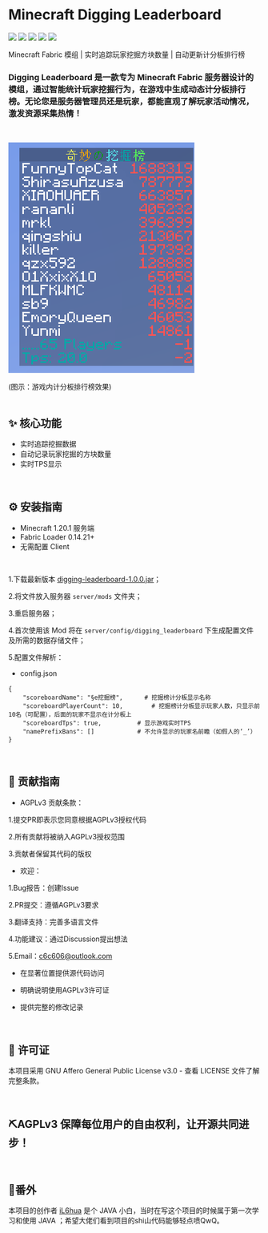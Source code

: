 # Minecraft Digging Leaderboard
![](https://img.shields.io/badge/License-AGPLv3-blue.svg)
![](https://img.shields.io/badge/Minecraft-1.20.1+-green.svg)
![](https://img.shields.io/badge/Fabric_API-0.14.21+-blue.svg)
![](https://img.shields.io/badge/Environment-Server-yellow.svg)
![](https://img.shields.io/badge/Version-v1.0.0+1.20.1-red.svg)

Minecraft Fabric 模组 | 实时追踪玩家挖掘方块数量 | 自动更新计分板排行榜

### Digging Leaderboard 是一款专为 Minecraft Fabric 服务器设计的模组，通过智能统计玩家挖掘行为，在游戏中生成动态计分板排行榜。无论您是服务器管理员还是玩家，都能直观了解玩家活动情况，激发资源采集热情！
<br>

![](https://github.com/iL6hua/Minecraft-Digging-Leaderboard/blob/main/assets/modeffects.png?raw=true)

(图示：游戏内计分板排行榜效果)
<br>
<br>

## ✨ 核心功能
* 实时追踪挖掘数据
* 自动记录玩家挖掘的方块数量
* 实时TPS显示
<br>

## ⚙️ 安装指南
* Minecraft 1.20.1 服务端
* Fabric Loader 0.14.21+
* 无需配置 Client
<br>

1.下载最新版本 [digging-leaderboard-1.0.0.jar](https://github.com/iL6hua/Minecraft-Digging-Leaderboard/releases)；

2.将文件放入服务器 `server/mods` 文件夹；

3.重启服务器；

4.首次使用该 Mod 将在 `server/config/digging_leaderboard` 下生成配置文件及所需的数据存储文件；

5.配置文件解析：

* config.json

```
{
    "scoreboardName": "§e挖掘榜",		# 挖掘榜计分板显示名称
    "scoreboardPlayerCount": 10,		# 挖掘榜计分板显示玩家人数，只显示前10名（可配置），后面的玩家不显示在计分板上
    "scoreboardTps": true,			# 显示游戏实时TPS
    "namePrefixBans": []			# 不允许显示的玩家名前瞻（如假人的‘_’）
}

```
<br>

## 🤝 贡献指南
* AGPLv3 贡献条款：

1.提交PR即表示您同意根据AGPLv3授权代码

2.所有贡献将被纳入AGPLv3授权范围

3.贡献者保留其代码的版权

* 欢迎：

1.Bug报告：创建Issue

2.PR提交：遵循AGPLv3要求

3.翻译支持：完善多语言文件

4.功能建议：通过Discussion提出想法

5.Email：c6c606@outlook.com


* 在显著位置提供源代码访问

* 明确说明使用AGPLv3许可证

* 提供完整的修改记录
<br>

## 📜 许可证
本项目采用 GNU Affero General Public License v3.0 - 查看 LICENSE 文件了解完整条款。

<br> 

## ⛏️AGPLv3 保障每位用户的自由权利，让开源共同进步！

<br> 

## 🥚番外
本项目的创作者 [iL6hua](https://github.com/iL6hua/) 是个 JAVA 小白，当时在写这个项目的时候属于第一次学习和使用 JAVA ；希望大佬们看到项目的shi山代码能够轻点喷QwQ。
